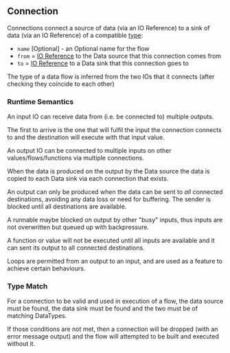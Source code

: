 ## Connection
Connections connect a source of data (via an IO Reference) to a sink of data (via an IO Reference) 
of a compatible [type](types.md):
* `name` [Optional] - an Optional name for the flow
* `from` = [IO Reference](io_references.md) to the Data source that this connection comes from
* `to` = [IO Reference](io_references.md) to a Data sink that this connection goes to

The type of a data flow is inferred from the two IOs that it connects (after checking they coincide to each other)

### Runtime Semantics
An input IO can receive data from (i.e. be connected to) multiple outputs. 

The first to arrive is the one that will fulfil the input the connection connects to and the
destination will execute with that input value.

An output IO can be connected to multiple inputs on other values/flows/functions via multiple 
connections.

When the data is produced on the output by the Data source the data is copied to each 
Data sink via each connection that exists.

An output can only be produced when the data can be sent to *all* connected destinations, 
avoiding any data loss or need for buffering. The sender is blocked until all destinations are
available.

A runnable maybe blocked on output by other "busy" inputs, thus inputs are not overwritten 
but queued up with backpressure.

A function or value will not be executed until all inputs are available and it can sent its 
output to all connected destinations.

Loops are permitted from an output to an input, and are used as a feature to achieve certain behaviours.

### Type Match
For a connection to be valid and used in execution of a flow, the data source must be found,
the data sink must be found and the two must be of matching DataTypes.

If those conditions are not met, then a connection will be dropped (with an error message output)
and the flow will attempted to be built and executed without it.

